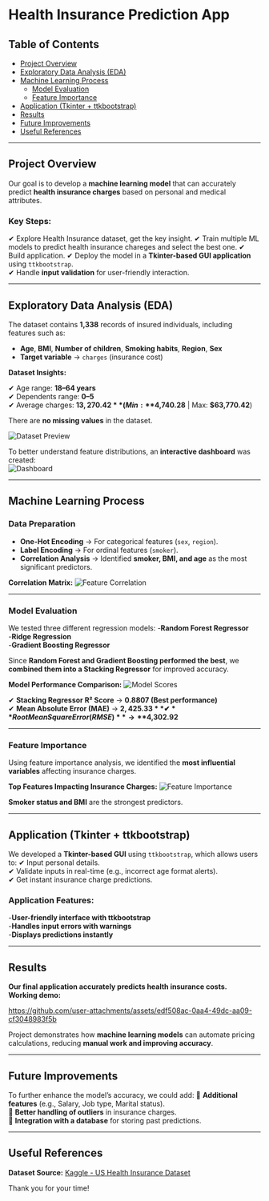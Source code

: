 
# Health Insurance Prediction App

## Table of Contents
- [Project Overview](#project-overview)
- [Exploratory Data Analysis (EDA)](#exploratory-data-analysis-eda)
- [Machine Learning Process](#machine-learning-process)
    - [Model Evaluation](#model-evaluation)
    - [Feature Importance](#feature-importance)
- [Application (Tkinter + ttkbootstrap)](#application-tkinter--ttkbootstrap)
- [Results](#results)
- [Future Improvements](#future-improvements)
- [Useful References](#useful-references)

---

## **Project Overview**
Our goal is to develop a **machine learning model** that can accurately predict **health insurance charges** based on personal and medical attributes.

### **Key Steps:**
✔ Explore Health Insurance dataset, get the key insight.
✔ Train multiple ML models to predict health insurance chareges and select the best one. 
✔ Build application.
✔ Deploy the model in a **Tkinter-based GUI application** using `ttkbootstrap`.  
✔ Handle **input validation** for user-friendly interaction.  

---

## **Exploratory Data Analysis (EDA)**
The dataset contains **1,338** records of insured individuals, including features such as:
- **Age**, **BMI**, **Number of children**, **Smoking habits**, **Region**, **Sex**
- **Target variable** → `charges` (insurance cost)

**Dataset Insights:**

✔ Age range: **18–64 years**  
✔ Dependents range: **0–5**  
✔ Average charges: **$13,270.42** (Min: **$4,740.28** | Max: **$63,770.42**)  

There are **no missing values** in the dataset.

![Dataset Preview](https://github.com/RNanko/Health-Insurance-Application/blob/main/Visualizations/head(10).png)

To better understand feature distributions, an **interactive dashboard** was created:  
![Dashboard](https://github.com/RNanko/Health-Insurance-Application/blob/main/Visualizations/Dashboard.png)

---

## **Machine Learning Process**

### **Data Preparation**
- **One-Hot Encoding** → For categorical features (`sex`, `region`).
- **Label Encoding** → For ordinal features (`smoker`).
- **Correlation Analysis** → Identified **smoker, BMI, and age** as the most significant predictors.

 **Correlation Matrix:**
![Feature Correlation](https://github.com/RNanko/Health-Insurance-Application/blob/main/Visualizations/Data%20corelation.png)

---

### **Model Evaluation**
We tested three different regression models:
 -**Random Forest Regressor**  
 -**Ridge Regression**  
 -**Gradient Boosting Regressor**  

Since **Random Forest and Gradient Boosting performed the best**, we **combined them into a Stacking Regressor** for improved accuracy.

**Model Performance Comparison:**
![Model Scores](https://github.com/RNanko/Health-Insurance-Application/blob/main/Visualizations/Models%20Scores%20Comparison.png)

✔ **Stacking Regressor R² Score** → **0.8807 (Best performance)**  
✔ **Mean Absolute Error (MAE)** → **$2,425.33**  
✔ **Root Mean Square Error (RMSE)** → **$4,302.92**  

---

### **Feature Importance**
Using feature importance analysis, we identified the **most influential variables** affecting insurance charges.

**Top Features Impacting Insurance Charges:**
![Feature Importance](https://github.com/RNanko/Health-Insurance-Application/blob/main/Visualizations/Most%20important%20feature.png)

**Smoker status and BMI** are the strongest predictors.

---

## **Application (Tkinter + ttkbootstrap)**
We developed a **Tkinter-based GUI** using `ttkbootstrap`, which allows users to:
✔ Input personal details.  
✔ Validate inputs in real-time (e.g., incorrect age format alerts).  
✔ Get instant insurance charge predictions.  

### **Application Features:**
 -**User-friendly interface with ttkbootstrap**  
 -**Handles input errors with warnings**  
 -**Displays predictions instantly**  

---

## **Results**
**Our final application accurately predicts health insurance costs.**  
**Working demo:** 

https://github.com/user-attachments/assets/edf508ac-0aa4-49dc-aa09-cf3048983f5b

Project demonstrates how **machine learning models** can automate pricing calculations, reducing **manual work and improving accuracy**.

---

## **Future Improvements**
To further enhance the model’s accuracy, we could add:
🔹 **Additional features** (e.g., Salary, Job type, Marital status).  
🔹 **Better handling of outliers** in insurance charges.  
🔹 **Integration with a database** for storing past predictions.  

---

## **Useful References**
**Dataset Source:** [Kaggle - US Health Insurance Dataset](https://www.kaggle.com/datasets/teertha/ushealthinsurancedataset/data)

Thank you for your time!
